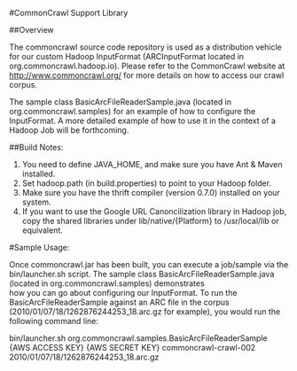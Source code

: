 #CommonCrawl Support Library

##Overview

The commoncrawl source code repository is used as a distribution vehicle for our custom
Hadoop InputFormat (ARCInputFormat located in org.commoncrawl.hadoop.io). Please refer 
to the CommonCrawl website at http://www.commoncrawl.org/ for more details on how to 
access our crawl corpus.

The sample class BasicArcFileReaderSample.java (located in org.commoncrawl.samples) for an 
example of how to configure the InputFormat. A more detailed example of how to use it in 
the context of a Hadoop Job will be forthcoming.

##Build Notes: 

1. You need to define JAVA_HOME, and make sure you have Ant & Maven installed.
2. Set hadoop.path (in build.properties) to point to your Hadoop folder.
3. Make sure you have the thrift compiler (version 0.7.0) installed on your system.
4. If you want to use the Google URL Canoncilization library in Hadoop job,
   copy the shared libraries under lib/native/{Platform} to /usr/local/lib or equivalent.

#Sample Usage:

Once commoncrawl.jar has been built, you can execute a job/sample via the bin/launcher.sh script.
The sample class BasicArcFileReaderSample.java (located in org.commoncrawl.samples) demonstrates  
how you can go about configuring our InputFormat. To run the BasicArcFileReaderSample against
an ARC file in the corpus (2010/01/07/18/1262876244253_18.arc.gz for example), you would run 
the following command line:

  bin/launcher.sh org.commoncrawl.samples.BasicArcFileReaderSample {AWS ACCESS KEY} {AWS SECRET KEY} commoncrawl-crawl-002 2010/01/07/18/1262876244253_18.arc.gz


